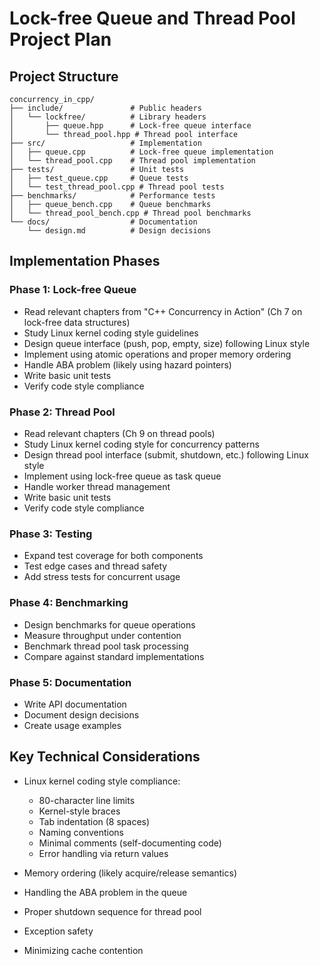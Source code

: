 # Lock-free Queue and Thread Pool Project Plan

## Project Structure
```
concurrency_in_cpp/
├── include/               # Public headers
│   └── lockfree/          # Library headers
│       ├── queue.hpp      # Lock-free queue interface
│       └── thread_pool.hpp # Thread pool interface
├── src/                   # Implementation
│   ├── queue.cpp          # Lock-free queue implementation
│   └── thread_pool.cpp    # Thread pool implementation
├── tests/                 # Unit tests
│   ├── test_queue.cpp     # Queue tests
│   └── test_thread_pool.cpp # Thread pool tests
├── benchmarks/            # Performance tests
│   ├── queue_bench.cpp    # Queue benchmarks
│   └── thread_pool_bench.cpp # Thread pool benchmarks
└── docs/                  # Documentation
    └── design.md          # Design decisions
```

## Implementation Phases

### Phase 1: Lock-free Queue
- Read relevant chapters from "C++ Concurrency in Action" (Ch 7 on lock-free data structures)
- Study Linux kernel coding style guidelines
- Design queue interface (push, pop, empty, size) following Linux style
- Implement using atomic operations and proper memory ordering
- Handle ABA problem (likely using hazard pointers)
- Write basic unit tests
- Verify code style compliance

### Phase 2: Thread Pool
- Read relevant chapters (Ch 9 on thread pools)
- Study Linux kernel coding style for concurrency patterns
- Design thread pool interface (submit, shutdown, etc.) following Linux style
- Implement using lock-free queue as task queue
- Handle worker thread management
- Write basic unit tests
- Verify code style compliance

### Phase 3: Testing
- Expand test coverage for both components
- Test edge cases and thread safety
- Add stress tests for concurrent usage

### Phase 4: Benchmarking
- Design benchmarks for queue operations
- Measure throughput under contention
- Benchmark thread pool task processing
- Compare against standard implementations

### Phase 5: Documentation
- Write API documentation
- Document design decisions
- Create usage examples

## Key Technical Considerations
- Linux kernel coding style compliance:
  - 80-character line limits
  - Kernel-style braces
  - Tab indentation (8 spaces)
  - Naming conventions
  - Minimal comments (self-documenting code)
  - Error handling via return values

- Memory ordering (likely acquire/release semantics)
- Handling the ABA problem in the queue
- Proper shutdown sequence for thread pool  
- Exception safety
- Minimizing cache contention
